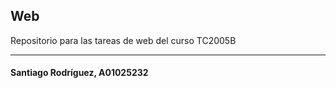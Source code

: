## Web

Repositorio para las tareas de web del curso TC2005B

---
#### Santiago Rodríguez, A01025232